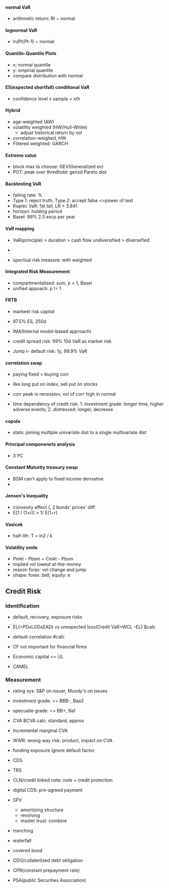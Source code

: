 
#### normal VaR
- arithmetic return: Rt ~ normal

#### lognormal VaR
- ln(Pt/Pt-1) ~ normal


#### Quantile-Quantile Plots
- x: normal quantile
- y: empirial quantile
- compare distribution with normal


#### ES(expected shortfall) conditional VaR
- confidence level x sample = xth

#### Hybrid
- age-weighted (AW)
- volatility weighted (HW/Hull-White)
  - adjust historical return by vol
- correlation-weighed, HW
- Filtered weighted: GARCH

#### Extreme value
- block max to choose: GEV(Generalized ev)
- POT: peak over thredhold: genzd Pareto dist


#### Backtesting VaR
- failing rate: %
- Type 1: reject truth; Type 2: accept false <>power of test
- Kupiec VaR: fat tail, LR > 3.841
- horizon: holding period
- Basel: 99% 2.5 excp per year

#### VaR mapping
- VaR(principle) > duration > cash flow undiversified > diversefied
- 


- spectual risk measure: with weighted

#### Integrated Risk Measurement
- compartmentalised: sum, p = 1, Basel
- unified appoach: p != 1


#### FRTB
- markeet risk capital
- 97.5% ES, 250d
- IMA(Internal model-based approach)

- credit spread risk: 99% 10d VaR as market risk
- Jump t- default risk: 1y, 99.9% VaR


#### correlation swap
- paying fixed = buying corr
- like long put on index, sell put on stocks

- corr peak in recession, vol of corr high in normal
- time dependency of credit risk: 1. investment grade: longer time, higher adverse events; 2. distressed: longer, decrease

#### copula
- stats: joining multiple univariate dist to a single multivariate dist

#### Principal componenets analysis
- 3 PC

#### Constant Maturity treasury swap


- BSM can't apply to fixed income derivative
- 
#### Jensen's Inequality
- convexity effect (, 2 bonds' prices' diff
- E\[1 / (1+r)] >  1/ E\[1+r]

#### Vasicek
- half-lifr: T = ln2 / k

#### Volatility smile
- Pmkt - Pbsm = Cmkt - Pbsm
- implied vol lowest at-the-money
- reason forex: vol change and jump
- shape: forex: bell; equity: e

## Credit Risk
### Identification
- default, recovery, exposure risks
- EL(=PDxLGDxEAD) vs unexpected loss(Credit VaR=WCL -EL) $calc

- default correlation #calc

- CF not important for financial firms

- Economic capital <= UL
- CAMEL

### Measurement
- rating sys: S&P on issuer, Moody's on issues


- investment grade: >= BBB-, Baa3
- specualte grade: <= BB+, Ba1


- CVA BCVA calc: standard, approx
- Incremental marginal CVA
- WWR: wrong way risk: product, impact on CVA

- funding exposure ignore default factor

- CDS
- TRS
- CLN/credit linked note: note + credit protection
- digital CDS: pre-agreed payment
- SPV
  - amortizing structure
  - revolving
  - master trust: combine
- tranching
- waterfall

- covered bond
- CDO/collaterilzed debt obligation

- CPR(constant prepayment rate)
- PSA(public Securities Association)






